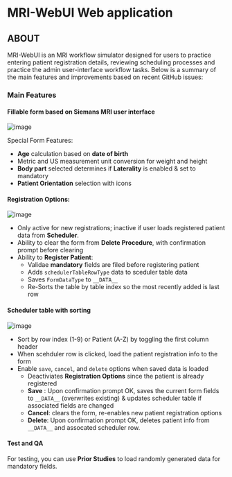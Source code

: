 # MRI-WebUI Web application

## ABOUT

MRI-WebUI is an MRI workflow simulator designed for users to practice entering patient registration details, reviewing scheduling processes and practice the admin user-interface workflow tasks.
Below is a summary of the main features and improvements based on recent GitHub issues:

### Main Features

#### Fillable form based on Siemans MRI user interface

![image](https://github.com/user-attachments/assets/3d3a952c-9593-4289-a2f3-8887ab059870)

Special Form Features:  
- **Age** calculation based on **date of birth**
- Metric and US measurement unit conversion for weight and height
- **Body part** selected determines if **Laterality** is enabled & set to mandatory
- **Patient Orientation** selection with icons

#### Registration Options:  

![image](https://github.com/user-attachments/assets/e23976db-7890-4ab0-9152-34c8d6339576)  
- Only active for new registrations; inactive if user loads registered patient data from **Scheduler**.
- Ability to clear the form from **Delete Procedure**, with confirmation prompt before clearing
- Ability to **Register Patient**:
  - Validae **mandatory** fields are filed before registering patient
  - Adds `schedulerTableRowType` data to sceduler table data
  - Saves `FormDataType` to `__DATA__`
  - Re-Sorts the table by table index so the most recently added is last row

#### Scheduler table with sorting 

![image](https://github.com/user-attachments/assets/1e8ff3cb-63d1-482b-8fcf-bffa069c1966)

- Sort by row index (1-9) or Patient (A-Z) by toggling the first column header
- When scehduler row is clicked, load the patient registration info to the form
- Enable `save`, `cancel`, and `delete` options when saved data is loaded
  - Deactiviates **Registration Options** since the patient is already registered
  - **Save** : Upon confirmation prompt OK, saves the current form fields to `__DATA__` (overwrites existing) & updates scheduler table if associated fields are changed
  - **Cancel**: clears the form, re-enables new patient registration options
  - **Delete**: Upon confirmation prompt OK, deletes patient info from `__DATA__` and assocated scheduler row.

#### Test and QA

For testing, you can use **Prior Studies** to load randomly generated data for mandatory fields.
